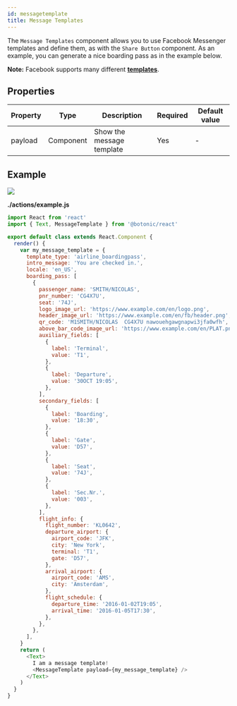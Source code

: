 ```yaml
---
id: messagetemplate
title: Message Templates
---
```


The `Message Templates` component allows you to use Facebook Messenger templates and define them, as with the `Share Button` component.
As an example, you can generate a nice boarding pass as in the example below.

**Note:** Facebook supports many different [**templates**](https://developers.facebook.com/docs/messenger-platform/send-messages/templates).

## Properties

| Property | Type      | Description               | Required | Default value |
|----------|-----------|---------------------------|----------|---------------|
| payload  | Component | Show the message template | Yes      | -             |


## Example

![](https://botonic-doc-static.netlify.com/images/message_template.png)


**./actions/example.js**

```javascript
import React from 'react'
import { Text, MessageTemplate } from '@botonic/react'

export default class extends React.Component {
  render() {
    var my_message_template = {
      template_type: 'airline_boardingpass',
      intro_message: 'You are checked in.',
      locale: 'en_US',
      boarding_pass: [
        {
          passenger_name: 'SMITH/NICOLAS',
          pnr_number: 'CG4X7U',
          seat: '74J',
          logo_image_url: 'https://www.example.com/en/logo.png',
          header_image_url: 'https://www.example.com/en/fb/header.png',
          qr_code: 'M1SMITH/NICOLAS  CG4X7U nawouehgawgnapwi3jfa0wfh',
          above_bar_code_image_url: 'https://www.example.com/en/PLAT.png',
          auxiliary_fields: [
            {
              label: 'Terminal',
              value: 'T1',
            },
            {
              label: 'Departure',
              value: '30OCT 19:05',
            },
          ],
          secondary_fields: [
            {
              label: 'Boarding',
              value: '18:30',
            },
            {
              label: 'Gate',
              value: 'D57',
            },
            {
              label: 'Seat',
              value: '74J',
            },
            {
              label: 'Sec.Nr.',
              value: '003',
            },
          ],
          flight_info: {
            flight_number: 'KL0642',
            departure_airport: {
              airport_code: 'JFK',
              city: 'New York',
              terminal: 'T1',
              gate: 'D57',
            },
            arrival_airport: {
              airport_code: 'AMS',
              city: 'Amsterdam',
            },
            flight_schedule: {
              departure_time: '2016-01-02T19:05',
              arrival_time: '2016-01-05T17:30',
            },
          },
        },
      ],
    }
    return (
      <Text>
        I am a message template!
        <MessageTemplate payload={my_message_template} />
      </Text>
    )
  }
}
```
